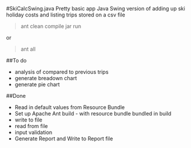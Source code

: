 #SkiCalcSwing.java
Pretty basic app
Java Swing version of adding up ski holiday costs and listing trips stored on a csv file

>ant clean compile jar run

or

>ant all

##To do

+ analysis of compared to previous trips
+ generate breadown chart
+ generate pie chart

##Done

+ Read in default values from Resource Bundle
+ Set up Apache Ant build - with resource bundle bundled in build
+ write to file
+ read from file
+ input validation
+ Generate Report and Write to Report file

